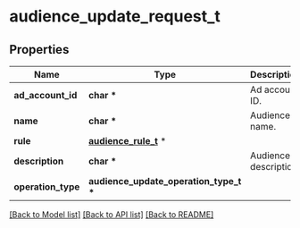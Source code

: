 # audience_update_request_t

## Properties
Name | Type | Description | Notes
------------ | ------------- | ------------- | -------------
**ad_account_id** | **char \*** | Ad account ID. | [optional] 
**name** | **char \*** | Audience name. | [optional] 
**rule** | [**audience_rule_t**](audience_rule.md) \* |  | [optional] 
**description** | **char \*** | Audience description. | [optional] 
**operation_type** | **audience_update_operation_type_t \*** |  | [optional] 

[[Back to Model list]](../README.md#documentation-for-models) [[Back to API list]](../README.md#documentation-for-api-endpoints) [[Back to README]](../README.md)


